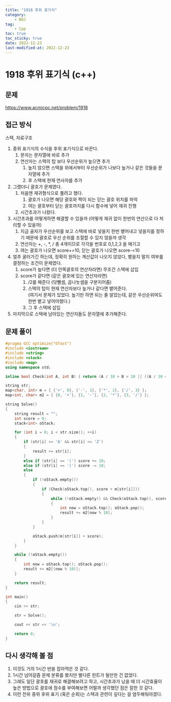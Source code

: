 ```yaml
---
title: "1918 후위 표기식"
category:
    - BOJ
tag:
    - Cpp
toc: true
toc_sticky: true
date: 2022-12-23
last-modified-at: 2022-12-23
---
```


# 1918 후위 표기식 (c++)

## 문제
https://www.acmicpc.net/problem/1918   


## 접근 방식
스택, 자료구조
1. 중위 표기식의 수식을 후위 표기식으로 바꾼다.
	1. 문자는 문자열에 바로 추가
	2. 연산자는 스택의 탑 보다 우선순위가 높으면 추가
		1. 높지 않으면 스택을 위에서부터 우선순위가 나보다 높거나 같은 것들을 문자열에 추가
		2. 후 스택에 현재 연사자를 추가
2. 그랬더니 괄호가 문제였다.
	1. 처음엔 재귀형식으로 풀려고 했다.
		1. 괄호가 나오면 해당 괄호와 짝이 되는 닫는 괄호 위치를 파악
		2. 여는 괄호부터 닫는 괄호까지를 다시 함수에 넣어 재귀 진행
	2. 시간초과가 나왔다.
3. 시간초과를 어떻게하면 해결할 수 있을까 (어떻게 재귀 없이 한번의 연산으로 다 처리할 수 있을까)
	1. 지금 골자가 우선순위를 보고 스택에 바로 넣을지 한번 뱉어내고 넣을지를 정하기 때문에 괄호로 우선 순위를 조절할 수 있지 않을까 생각
	2. 연산자는 +, -, *, / 총 4개이므로 각각을 번호로 0,1,2,3 을 매기고
	3. 여는 괄호가 나오면 score+=10, 닫는 괄호가 나오면 score-=10
4. 얼추 굴러가긴 하는데, 정확히 원하는 계산값이 나오지 않았다, 뱉을지 말지 여부를 결정하는 조건이 문제였다.
	1. score가 높다면 (더 안쪽괄호의 연산자라면) 무조건 스택에 삽입
	2. score가 같다면 (같은 괄호에 있는 연산자라면)
		1. /2를 해준다 (덧뺄셈, 곱나눗셈을 구분지어줌)
		2. 스택의 탑이 현재 연산자보다 높거나 같다면 뱉어준다.   
		(여기서 문제가 있었다. 높기만 하면 되는 줄 알았는데, 같은 우선순위여도 한번 뱉고 넣어야했다.)
		3. 그 후 스택에 삽입
5. 마지막으로 스택에 남아있는 연산자들도 문자열에 추가해준다.

## 문제 풀이
```c++
#pragma GCC optimize("Ofast")
#include <iostream>
#include <string>
#include <stack>
#include <map>
using namespace std;

inline bool Check(int A, int B) { return (A / 10 > B > 10 || ((A / 10 == B / 10) && (A % 10 / 2 >= B % 10 / 2))); }

string str;
map<char, int> m = { {'+', 0}, {'-', 1}, {'*', 2}, {'/', 3} };
map<int, char> m2 = { {0, '+'}, {1, '-'}, {2, '*'}, {3, '/'} };

string Solve()
{
    string result = "";
    int score = 0;
    stack<int> oStack;

    for (int i = 0; i < str.size(); ++i)
    {
        if (str[i] >= 'A' && str[i] <= 'Z')
        {
            result += str[i];
        }
        else if (str[i] == '(') score += 10;
        else if (str[i] == ')') score -= 10;
        else
        {
            if (!oStack.empty())
            {
                if (Check(oStack.top(), score + m[str[i]]))
                {
                    while (!oStack.empty() && Check(oStack.top(), score + m[str[i]]))
                    {
                        int now = oStack.top(); oStack.pop();
                        result += m2[now % 10];
                    }
                }
            }

            oStack.push(m[str[i]] + score);
        }
    }

    while (!oStack.empty())
    {
        int now = oStack.top(); oStack.pop();
        result += m2[(now % 10)];
    }

    return result;
}

int main()
{
    cin >> str;

    str = Solve();

    cout << str << '\n';

    return 0;
}
```

## 다시 생각해 볼 점
1. 이것도 거의 1시간 반을 잡아먹은 것 같다.
2. 1시간 넘어갈즘 문제 분류를 봤지만 별다른 힌트가 될만한 건 없었다.
3. 그래도 일단 괄호를 재귀로 해결해보려고 하고, 시간초과가 났을 때 더 시간효율이 높은 방법으로 괄호에 점수를 부여해보면 어떨까 생각했던 점은 잘한 것 같다.
4. 이런 전위 중위 후위 표기 (혹은 순회)는 스택과 관련이 깊다는 걸 염두해둬야겠다.